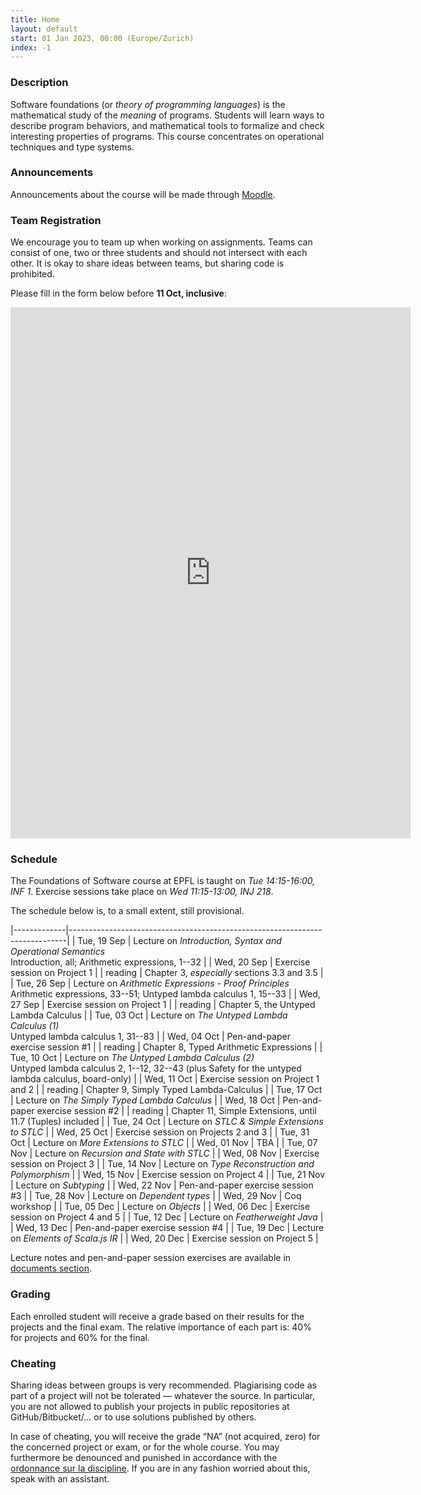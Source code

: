 ```yaml
---
title: Home
layout: default
start: 01 Jan 2023, 00:00 (Europe/Zurich)
index: -1
---
```


### Description

Software foundations (or *theory of programming languages*) is the mathematical study of the *meaning* of programs. Students will learn ways to describe program behaviors, and mathematical tools to formalize and check interesting properties of programs. This course concentrates on operational techniques and type systems.

### Announcements

Announcements about the course will be made through [Moodle](https://moodle.epfl.ch/course/view.php?id=8061).

### Team Registration

We encourage you to team up when working on assignments. Teams can consist of one, two or three students and should not intersect with each other. It is okay to share ideas between teams, but sharing code is prohibited.

Please fill in the form below before __11 Oct, inclusive__:

<iframe src="https://docs.google.com/forms/d/e/1FAIpQLSfPuM5P7_q9aizJcty8nd-KIDpAmiiIOA7L9BWBFHEeN1QQ4Q/viewform?embedded=true" width="640" height="850" frameborder="0" marginheight="0" marginwidth="0">Loading…</iframe>

### Schedule

The Foundations of Software course at EPFL is taught on *Tue 14:15-16:00, INF 1*.
Exercise sessions take place on *Wed 11:15-13:00, INJ 218*.

The schedule below is, to a small extent, still provisional.

|-------------|-----------------------------------------------------------------------------|
| Tue, 19 Sep | Lecture on *Introduction, Syntax and Operational Semantics*<br />Introduction, all; Arithmetic expressions, 1--32 |
| Wed, 20 Sep | Exercise session on Project 1 |
| reading | Chapter 3, *especially* sections 3.3 and 3.5 |
| Tue, 26 Sep | Lecture on *Arithmetic Expressions - Proof Principles*<br />Arithmetic expressions, 33--51; Untyped lambda calculus 1, 15--33 |
| Wed, 27 Sep | Exercise session on Project 1 |
| reading | Chapter 5, the Untyped Lambda Calculus |
| Tue, 03 Oct | Lecture on *The Untyped Lambda Calculus (1)*<br />Untyped lambda calculus 1, 31--83 |
| Wed, 04 Oct | Pen-and-paper exercise session #1 |
| reading | Chapter 8, Typed Arithmetic Expressions |
| Tue, 10 Oct | Lecture on *The Untyped Lambda Calculus (2)*<br />Untyped lambda calculus 2, 1--12, 32--43 (plus Safety for the untyped lambda calculus, board-only) |
| Wed, 11 Oct | Exercise session on Project 1 and 2 |
| reading | Chapter 9, Simply Typed Lambda-Calculus |
| Tue, 17 Oct | Lecture on *The Simply Typed Lambda Calculus* |
| Wed, 18 Oct | Pen-and-paper exercise session #2 |
| reading | Chapter 11, Simple Extensions, until 11.7 (Tuples) included |
| Tue, 24 Oct | Lecture on *STLC & Simple Extensions to STLC* |
| Wed, 25 Oct | Exercise session on Projects 2 and 3 |
| Tue, 31 Oct | Lecture on *More Extensions to STLC* |
| Wed, 01 Nov | TBA |
| Tue, 07 Nov | Lecture on *Recursion and State with STLC* |
| Wed, 08 Nov | Exercise session on Project 3 |
| Tue, 14 Nov | Lecture on *Type Reconstruction and Polymorphism* |
| Wed, 15 Nov | Exercise session on Project 4 |
| Tue, 21 Nov | Lecture on *Subtyping* |
| Wed, 22 Nov | Pen-and-paper exercise session #3 |
| Tue, 28 Nov | Lecture on *Dependent types* |
| Wed, 29 Nov | Coq workshop |
| Tue, 05 Dec | Lecture on *Objects* |
| Wed, 06 Dec | Exercise session on Project 4 and 5 |
| Tue, 12 Dec | Lecture on *Featherweight Java* |
| Wed, 13 Dec | Pen-and-paper exercise session #4 |
| Tue, 19 Dec | Lecture on *Elements of Scala.js IR* |
| Wed, 20 Dec | Exercise session on Project 5 |


Lecture notes and pen-and-paper session exercises are available in [documents section](/documents.html).

### Grading

Each enrolled student will receive a grade based on their results for the
projects and the final exam. The relative importance of each part is: 40% for
projects and 60% for the final.

### Cheating

Sharing ideas between groups is very recommended. Plagiarising code as part of a project will not be tolerated — whatever the source. In particular, you are not allowed to publish your projects in public repositories at GitHub/Bitbucket/... or to use solutions published by others.

In case of cheating, you will receive the grade “NA” (not acquired, zero) for the concerned project or exam, or for the whole course. You may furthermore be denounced and punished in accordance with the [ordonnance sur la discipline](http://www.admin.ch/ch/f/rs/4/414.138.2.fr.pdf). If you are in any fashion worried about this, speak with an assistant.